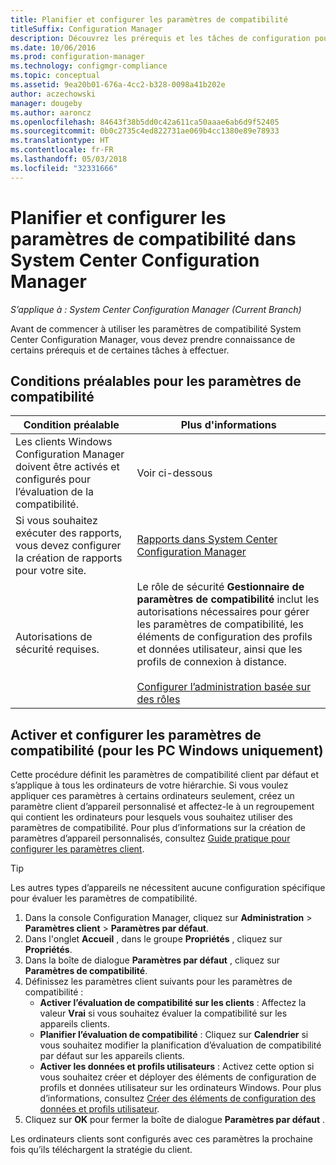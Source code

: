 ```yaml
---
title: Planifier et configurer les paramètres de compatibilité
titleSuffix: Configuration Manager
description: Découvrez les prérequis et les tâches de configuration pour l’utilisation des paramètres de compatibilité dans System Center Configuration Manager.
ms.date: 10/06/2016
ms.prod: configuration-manager
ms.technology: configmgr-compliance
ms.topic: conceptual
ms.assetid: 9ea20b01-676a-4cc2-b328-0098a41b202e
author: aczechowski
manager: dougeby
ms.author: aaroncz
ms.openlocfilehash: 84643f38b5dd0c42a611ca50aaae6ab6d9f52405
ms.sourcegitcommit: 0b0c2735c4ed822731ae069b4cc1380e89e78933
ms.translationtype: HT
ms.contentlocale: fr-FR
ms.lasthandoff: 05/03/2018
ms.locfileid: "32331666"
---
```

# <a name="plan-for-and-configure-compliance-settings-in-system-center-configuration-manager"></a>Planifier et configurer les paramètres de compatibilité dans System Center Configuration Manager

*S’applique à : System Center Configuration Manager (Current Branch)*

Avant de commencer à utiliser les paramètres de compatibilité System Center Configuration Manager, vous devez prendre connaissance de certains prérequis et de certaines tâches à effectuer.  

## <a name="prerequisites-for-compliance-settings"></a>Conditions préalables pour les paramètres de compatibilité  

|Condition préalable|Plus d'informations|  
|------------------|----------------------|  
|Les clients Windows Configuration Manager doivent être activés et configurés pour l’évaluation de la compatibilité.|Voir ci-dessous|  
|Si vous souhaitez exécuter des rapports, vous devez configurer la création de rapports pour votre site.|[Rapports dans System Center Configuration Manager](../../core/servers/manage/reporting.md)|  
|Autorisations de sécurité requises.|Le rôle de sécurité **Gestionnaire de paramètres de compatibilité** inclut les autorisations nécessaires pour gérer les paramètres de compatibilité, les éléments de configuration des profils et données utilisateur, ainsi que les profils de connexion à distance.<br /><br /> [Configurer l’administration basée sur des rôles](../../core/servers/deploy/configure/configure-role-based-administration.md)|  

##  <a name="enable-and-configure-compliance-settings-for-windows-pcs-only"></a>Activer et configurer les paramètres de compatibilité (pour les PC Windows uniquement)  

Cette procédure définit les paramètres de compatibilité client par défaut et s’applique à tous les ordinateurs de votre hiérarchie. Si vous voulez appliquer ces paramètres à certains ordinateurs seulement, créez un paramètre client d’appareil personnalisé et affectez-le à un regroupement qui contient les ordinateurs pour lesquels vous souhaitez utiliser des paramètres de compatibilité. Pour plus d’informations sur la création de paramètres d’appareil personnalisés, consultez [Guide pratique pour configurer les paramètres client](../../core/clients/deploy/configure-client-settings.md).  

> [!TIP]  
>  Les autres types d’appareils ne nécessitent aucune configuration spécifique pour évaluer les paramètres de compatibilité.  

1.  Dans la console Configuration Manager, cliquez sur **Administration** > **Paramètres client** > **Paramètres par défaut**.  
2.  Dans l'onglet **Accueil** , dans le groupe **Propriétés** , cliquez sur **Propriétés**.  
3.  Dans la boîte de dialogue **Paramètres par défaut** , cliquez sur **Paramètres de compatibilité**.  
4.  Définissez les paramètres client suivants pour les paramètres de compatibilité :
    - **Activer l’évaluation de compatibilité sur les clients** : Affectez la valeur **Vrai** si vous souhaitez évaluer la compatibilité sur les appareils clients.
    - **Planifier l’évaluation de compatibilité** : Cliquez sur **Calendrier** si vous souhaitez modifier la planification d’évaluation de compatibilité par défaut sur les appareils clients.
    - **Activer les données et profils utilisateurs** : Activez cette option si vous souhaitez créer et déployer des éléments de configuration de profils et données utilisateur sur les ordinateurs Windows. Pour plus d’informations, consultez [Créer des éléments de configuration des données et profils utilisateur](/sccm/compliance/deploy-use/create-remote-connection-profiles).
5. Cliquez sur **OK** pour fermer la boîte de dialogue **Paramètres par défaut** .  

Les ordinateurs clients sont configurés avec ces paramètres la prochaine fois qu’ils téléchargent la stratégie du client.  
